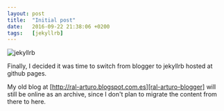 ```yaml
---
layout: post
title:  "Initial post"
date:   2016-09-22 21:38:06 +0200
tags:	[jekyllrb]
---
```


![jekyllrb][pic]

Finally, I decided it was time to switch from blogger to jekyllrb hosted at
github pages.

My old blog at [http://ral-arturo.blogspot.com.es][ral-arturo-blogger] will
still be online as an archive, since I don't plan to migrate the content
from there to here.

<!--more-->

[pic]:			{{site.url}}/assets/jekyllrb.png
[ral-arturo-blogger]:	http://ral-arturo.blogspot.com.es/
